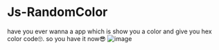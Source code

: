 # Js-RandomColor
have you ever wanna a app which is show  you a color and give you hex color code🙄. so you have it now😎
![image](https://user-images.githubusercontent.com/88035093/184936471-e1d05f61-cd90-466f-8ba2-58325d5f7df1.png)
